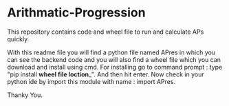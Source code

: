 # Arithmatic-Progression
This repository contains code and wheel file to run and calculate APs quickly.

With this readme file you will find a python file named APres in which you can see the backend code and you will also find 
a wheel file which you can download and install using cmd.
For installing go to command prompt :
type "pip install __wheel file loction___".
And then hit enter.
Now check in your python ide by import this module with name :
import APres.

Thanky You.

